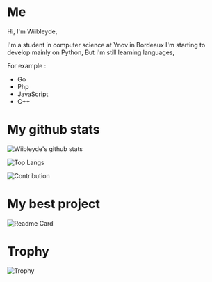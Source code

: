 # Me

Hi, I'm Wiibleyde, 

I'm a student in computer science at Ynov in Bordeaux
I'm starting to develop mainly on Python, 
But I'm still learning languages, 

For example :
- Go
- Php
- JavaScript
- C++


# My github stats

![Wiibleyde's github stats](https://github-readme-stats.vercel.app/api?username=Wiibleyde&show_icons=true&theme=radical)

![Top Langs](https://github-readme-stats.vercel.app/api/top-langs/?username=Wiibleyde&layout=compact&theme=radical)

![Contribution](https://activity-graph.herokuapp.com/graph?username=wiibleyde&theme=react-dark&hide_border=true&area=true)

# My best project

![Readme Card](https://github-readme-stats.vercel.app/api/pin/?username=Wiibleyde&repo=Ical_Python_Bot&theme=synthwave)
<!-- ![Readme Card](https://github-readme-stats.vercel.app/api/pin/?username=Wiibleyde&repo=FailyV-Weazel-News-Checker&theme=synthwave) -->


# Trophy

![Trophy](https://github-profile-trophy.vercel.app/?username=wiibleyde&theme=juicyfresh&no-bg=true)